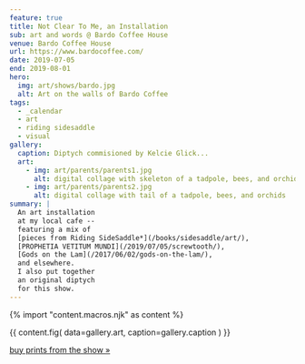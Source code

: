 ```yaml
---
feature: true
title: Not Clear To Me, an Installation
sub: art and words @ Bardo Coffee House
venue: Bardo Coffee House
url: https://www.bardocoffee.com/
date: 2019-07-05
end: 2019-08-01
hero:
  img: art/shows/bardo.jpg
  alt: Art on the walls of Bardo Coffee
tags:
  - _calendar
  - art
  - riding sidesaddle
  - visual
gallery:
  caption: Diptych commisioned by Kelcie Glick...
  art:
    - img: art/parents/parents1.jpg
      alt: digital collage with skeleton of a tadpole, bees, and orchids
    - img: art/parents/parents2.jpg
      alt: digital collage with tail of a tadpole, bees, and orchids
summary: |
  An art installation
  at my local cafe --
  featuring a mix of
  [pieces from Riding SideSaddle*](/books/sidesaddle/art/),
  [PROPHETIA VETITUM MUNDI](/2019/07/05/screwtooth/),
  [Gods on the Lam](/2017/06/02/gods-on-the-lam/),
  and elsewhere.
  I also put together
  an original diptych
  for this show.
---
```

{% import "content.macros.njk" as content %}

{{ content.fig(
  data=gallery.art,
  caption=gallery.caption
) }}

[buy prints from the show »][buy]

[buy]: https://art.miriamsuzanne.com
